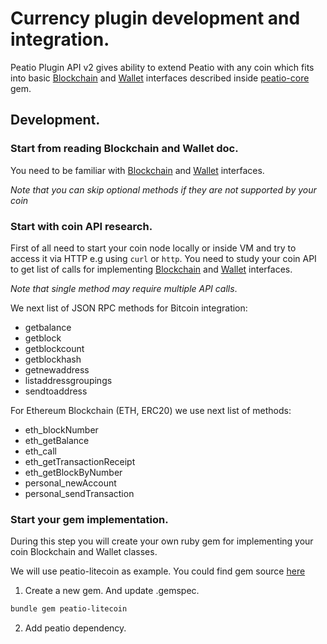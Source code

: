# Currency plugin development and integration.

Peatio Plugin API v2 gives ability to extend Peatio with any coin
which fits into basic [Blockchain](https://www.rubydoc.info/gems/peatio/0.5.0/Peatio/Blockchain/Abstract) and [Wallet](https://www.rubydoc.info/gems/peatio/0.5.0/Peatio/Blockchain/Abstract)
interfaces described inside [peatio-core](https://github.com/rubykube/peatio-core) gem.

## Development.

### Start from reading Blockchain and Wallet doc.

You need to be familiar with [Blockchain](https://www.rubydoc.info/gems/peatio/0.5.0/Peatio/Blockchain/Abstract)
and [Wallet](https://www.rubydoc.info/gems/peatio/0.5.0/Peatio/Blockchain/Abstract) interfaces.

*Note that you can skip optional methods if they are not supported by your coin*

### Start with coin API research.

First of all need to start your coin node locally or inside VM and try to access it via HTTP e.g using `curl` or `http`.
You need to study your coin API to get list of calls for implementing [Blockchain](https://www.rubydoc.info/gems/peatio/0.5.0/Peatio/Blockchain/Abstract) and
[Wallet](https://www.rubydoc.info/gems/peatio/0.5.0/Peatio/Blockchain/Abstract) interfaces. 

*Note that single method may require multiple API calls*.

We next list of JSON RPC methods for Bitcoin integration:
  * getbalance
  * getblock  
  * getblockcount
  * getblockhash
  * getnewaddress
  * listaddressgroupings
  * sendtoaddress
  
For Ethereum Blockchain (ETH, ERC20) we use next list of methods:
  * eth_blockNumber
  * eth_getBalance
  * eth_call
  * eth_getTransactionReceipt
  * eth_getBlockByNumber
  * personal_newAccount
  * personal_sendTransaction
  
### Start your gem implementation.

During this step you will create your own ruby gem for implementing your coin Blockchain and Wallet classes.

We will use peatio-litecoin as example. You could find gem source [here](https://github.com/rubukybe/peatio-litecoin)

1. Create a new gem. And update .gemspec.
```bash
bundle gem peatio-litecoin
```

2. Add peatio dependency.



